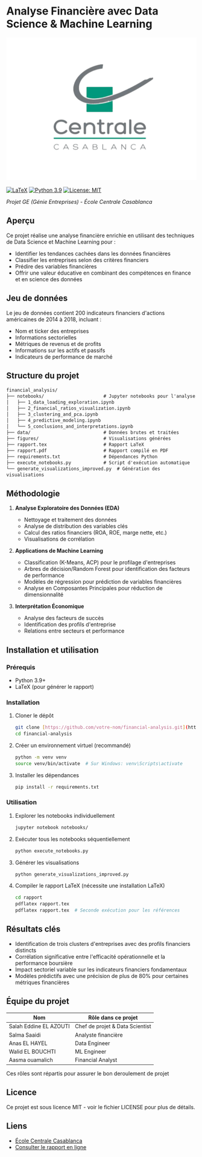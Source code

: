 # Analyse Financière avec Data Science & Machine Learning
![École Centrale Casablanca](figures/logo-ecc.png)

[![LaTeX](https://img.shields.io/badge/Rapport-LaTeX-blue.svg)](rapport.pdf)
[![Python 3.9](https://img.shields.io/badge/Python-3.9-green.svg)](https://www.python.org/downloads/release/python-390/)
[![License: MIT](https://img.shields.io/badge/License-MIT-yellow.svg)](https://opensource.org/licenses/MIT)

*Projet GE (Génie Entreprises) - École Centrale Casablanca*

## Aperçu
Ce projet réalise une analyse financière enrichie en utilisant des techniques de Data Science et Machine Learning pour :
- Identifier les tendances cachées dans les données financières
- Classifier les entreprises selon des critères financiers
- Prédire des variables financières
- Offrir une valeur éducative en combinant des compétences en finance et en science des données

## Jeu de données
Le jeu de données contient 200 indicateurs financiers d'actions américaines de 2014 à 2018, incluant :
- Nom et ticker des entreprises
- Informations sectorielles
- Métriques de revenus et de profits
- Informations sur les actifs et passifs
- Indicateurs de performance de marché

## Structure du projet
```
financial_analysis/
├── notebooks/                      # Jupyter notebooks pour l'analyse
│   ├── 1_data_loading_exploration.ipynb
│   ├── 2_financial_ratios_visualization.ipynb
│   ├── 3_clustering_and_pca.ipynb
│   ├── 4_predictive_modeling.ipynb
│   └── 5_conclusions_and_interpretations.ipynb
├── data/                           # Données brutes et traitées
├── figures/                        # Visualisations générées
├── rapport.tex                     # Rapport LaTeX
├── rapport.pdf                     # Rapport compilé en PDF
├── requirements.txt                # Dépendances Python
├── execute_notebooks.py            # Script d'exécution automatique
└── generate_visualizations_improved.py  # Génération des visualisations
```

## Méthodologie
1. **Analyse Exploratoire des Données (EDA)**
   - Nettoyage et traitement des données
   - Analyse de distribution des variables clés
   - Calcul des ratios financiers (ROA, ROE, marge nette, etc.)
   - Visualisations de corrélation

2. **Applications de Machine Learning**
   - Classification (K-Means, ACP) pour le profilage d'entreprises
   - Arbres de décision/Random Forest pour identification des facteurs de performance
   - Modèles de régression pour prédiction de variables financières
   - Analyse en Composantes Principales pour réduction de dimensionnalité

3. **Interprétation Économique**
   - Analyse des facteurs de succès
   - Identification des profils d'entreprise
   - Relations entre secteurs et performance

## Installation et utilisation

### Prérequis
- Python 3.9+
- LaTeX (pour générer le rapport)

### Installation
1. Cloner le dépôt
   ```bash
   git clone [https://github.com/votre-nom/financial-analysis.git](https://github.com/salaheddineelazouti/Projet-d-Analyse-Financi-re)
   cd financial-analysis
   ```

2. Créer un environnement virtuel (recommandé)
   ```bash
   python -m venv venv
   source venv/bin/activate  # Sur Windows: venv\Scripts\activate
   ```

3. Installer les dépendances
   ```bash
   pip install -r requirements.txt
   ```

### Utilisation
1. Explorer les notebooks individuellement
   ```bash
   jupyter notebook notebooks/
   ```

2. Exécuter tous les notebooks séquentiellement
   ```bash
   python execute_notebooks.py
   ```

3. Générer les visualisations
   ```bash
   python generate_visualizations_improved.py
   ```

4. Compiler le rapport LaTeX (nécessite une installation LaTeX)
   ```bash
   cd rapport
   pdflatex rapport.tex
   pdflatex rapport.tex  # Seconde exécution pour les références
   ```

## Résultats clés
- Identification de trois clusters d'entreprises avec des profils financiers distincts
- Corrélation significative entre l'efficacité opérationnelle et la performance boursière
- Impact sectoriel variable sur les indicateurs financiers fondamentaux
- Modèles prédictifs avec une précision de plus de 80% pour certaines métriques financières

## Équipe du projet
| Nom | Rôle dans ce projet|
|------|------|
| Salah Eddine EL AZOUTI | Chef de projet & Data Scientist |
| Salma Saaidi | Analyste financière |
| Anas EL HAYEL | Data Engineer |
| Walid EL BOUCHTI | ML Engineer |
| Aasma ouamalich | Financial Analyst |

Ces rôles sont répartis  pour assurer le bon deroulement de projet
## Licence
Ce projet est sous licence MIT - voir le fichier LICENSE pour plus de détails.

## Liens
- [École Centrale Casablanca](https://www.centrale-casablanca.ma/)
- [Consulter le rapport en ligne](https://github.com/salaheddineelazouti/Projet-d-Analyse-Financi-re/blob/master/rapport%20GE.pdf)

  
